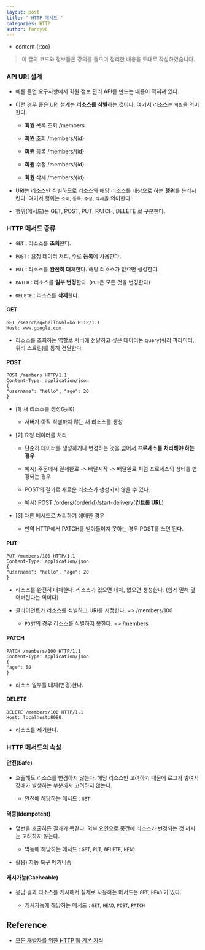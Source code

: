 ```yaml
---
layout: post
title: " HTTP 메서드 "
categories: HTTP
author: fancy96
---
```

* content
{:toc}

> 이 글의 코드와 정보들은 강의를 들으며 정리한 내용을 토대로 작성하였습니다.

### API URI 설계

* 예를 들면 요구사항에서 회원 정보 관리 API를 만드는 내용이 적혀져 있다.

* 이런 경우 좋은 URI 설계는 **리소스를 식별**하는 것이다. 여기서 리소스는 `회원`을 의미한다. 

    * **회원** 목록 조회 /members

    * **회원** 조회 /members/{id}

    * **회원** 등록 /members/{id}

    * **회원** 수정 /members/{id}

    * **회원** 삭제 /members/{id}

* URI는 리소스만 식별하므로 리소스와 해당 리소스를 대상으로 하는 **행위**를 분리시킨다. 여기서 행위는 `조회`, `등록`, `수정`, `삭제`을 의미한다.

* 행위(메서드)는 GET, POST, PUT, PATCH, DELETE 로 구분한다.

### HTTP 메서드 종류

* `GET` : 리소스를 **조회**한다.

* `POST` : 요청 데이터 처리, 주로 **등록**에 사용한다.

* `PUT` : 리소스를 **완전히 대체**한다. 해당 리소스가 없으면 생성한다.

* `PATCH` : 리소스를 **일부 변경**한다. (`PUT`은 모든 것을 변경한다)

* `DELETE` : 리소스를 **삭제**한다.

#### GET

```text
GET /search?q=hello&hl=ko HTTP/1.1 
Host: www.google.com
```

* 리소스를 조회하는 역할로 서버에 전달하고 싶은 데이터는 query(쿼리 파라미터, 쿼리 스트링)를 통해 전달한다.


#### POST

```text
POST /members HTTP/1.1 
Content-Type: application/json
{
"username": "hello", "age": 20
}
```

* [1] 새 리소스를 생성(등록)

    * 서버가 아직 식별하지 않는 새 리소스를 생성

* [2] 요청 데이터를 처리

    * 단순히 데이터를 생성하거나 변경하는 것을 넘어서 **프로세스를 처리해야 하는 경우**

    * 예시) 주문에서 결제완료 -> 배달시작 -> 배달완료 처럼 프로세스의 상태를 변경되는 경우

    * POST의 결과로 새로운 리소스가 생성되지 않을 수 있다.

    * 예시) POST /orders/{orderId}/start-delivery(**컨트롤 URL**)

* [3] 다른 메서드로 처리하기 애매한 경우

    * 만약 HTTP에서 PATCH를 받아들이지 못하는 경우 POST를 쓰면 된다.


#### PUT

```text
PUT /members/100 HTTP/1.1 
Content-Type: application/json
{
"username": "hello", "age": 20
}
```

* 리소스를 완전히 대체한다. 리소스가 있으면 대체, 없으면 생성한다. (쉽게 말해 덮어버린다는 의미다)

* 클라이언트가 리소스를 식별하고 URI를 지정한다. => /members/100 

    * `POST`의 경우 리소스를 식별하지 못한다. => /members

#### PATCH

```text
PATCH /members/100 HTTP/1.1 
Content-Type: application/json
{
"age": 50
}
```

* 리소스 일부를 대체(변경)한다.

#### DELETE

```text
DELETE /members/100 HTTP/1.1 
Host: localhost:8080
```

* 리소스를 제거한다.

### HTTP 메서드의 속성

#### 안전(Safe)

* 호출해도 리소스를 변경하지 않는다. 해당 리소스만 고려하기 때문에 로그가 쌓여서 장애가 발생하는 부분까지 고려하지 않는다.

    * 안전에 해당하는 메서드 : `GET`

#### 멱등(Idempotent)

* 몇번을 호출하든 결과가 똑같다. 외부 요인으로 중간에 리소스가 변경되는 것 까지는 고려하지 않는다.

    * 멱등에 해당하는 메서드 : `GET`, `PUT`, `DELETE`, `HEAD`

* 활용) 자동 복구 메커니즘

#### 캐시가능(Cacheable)

* 응답 결과 리소스를 캐시해서 실제로 사용하는 메서드는 `GET`, `HEAD` 가 있다.

    * 캐시가능에 해당하는 메서드 : `GET`, `HEAD`, `POST`, `PATCH`  

## Reference

* [모든 개발자를 위한 HTTP 웹 기본 지식](https://www.inflearn.com/course/http-%EC%9B%B9-%EB%84%A4%ED%8A%B8%EC%9B%8C%ED%81%AC/dashboard)
